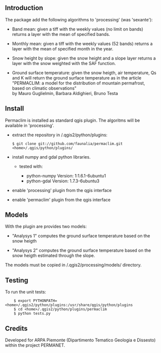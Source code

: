 Introduction
------------

  The package add the following algorithms to 'processing' (was 'sexante'):

  - Band mean: given a tiff with the weekly values (no limit on bands) returns
    a layer with the mean of specified bands.

  - Monthly mean: given a tiff with the weekly values (52 bands) returns
    a layer with the mean of specified month in the year.

  - Snow height by slope: given the snow height and a slope layer returns
    a layer with the snow weighted with the SAF function.

  - Ground surface temperature: given the snow heigth, air temperature,
    Qs and K will return the ground surface temperature as in the article
       "PERMACLIM: a model for the distribution of mountain permafrost,
          based on climatic observations"  
        by Mauro Guglielmin, Barbara Aldighieri, Bruno Testa


Install
-------

  Permaclim is installed as standard qgis plugin. The algoritms will be
  available in 'processing'.

  - extract the repository in <home>/.qgis2/python/plugins:

        $ git clone git://github.com/faunalia/permaclim.git <home>/.qgis/python/plugins/

  - install numpy and gdal python libraries.

      - tested with:

        - python-numpy Version: 1:1.6.1-6ubuntu1
        - python-gdal Version: 1.7.3-6ubuntu3
        
  - enable 'processing' plugin from the qgis interface

  - enable 'permaclim' plugin from the qgis interface


Models
------

  With the plugin are provides two models:

  - "Analysys 1" computes the ground surface temperature based on the 
	snow heigth

  - "Analysys 2" computes the ground surface temperature based on the 
	snow heigth estimated through the slope.

  The models must be copied in <home>/.qgis2/processing/models/ directory.


Testing
-------

  To run the unit tests:

        $ export PYTHONPATH=<home>/.qgis2/python/plugins:/usr/share/qgis/python/plugins
        $ cd <home>/.qgis2/python/plugins/permaclim
        $ python tests.py


Credits
-------

  Developed for ARPA Piemonte (Dipartimento Tematico Geologia e Dissesto)
  within the project PERMANET.
